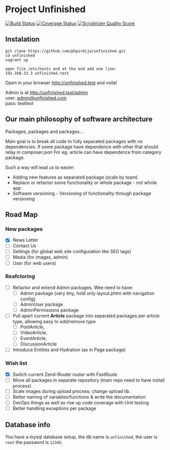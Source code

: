 # Project Unfinished

[![Build Status](https://travis-ci.org/phpsrbija/unfinished.svg?branch=master)](https://travis-ci.org/phpsrbija/unfinished)
[![Coverage Status](https://coveralls.io/repos/github/phpsrbija/unfinished/badge.svg)](https://coveralls.io/github/phpsrbija/unfinished)
[![Scrutinizer Quality Score](https://scrutinizer-ci.com/g/phpsrbija/unfinished/badges/quality-score.png?s=4023c984fc1163a44f4220cd7d57406643ced9f2)](https://scrutinizer-ci.com/g/phpsrbija/unfinished/)

## Instalation

```
git clone https://github.com/phpsrbija/unfinished.git
cd unfinished
vagrant up

open file /etc/hosts and at the end add one line: 
192.168.33.3 unfinished.test
```

Open in your browser http://unfinished.test and voila!

Admin is at http://unfinished.test/admin  
user: admin@unfinished.com    
pass: testtest

## Our main philosophy of software architecture

Packages, packages and packages... 


Main goal is to break all code to fully separated packages with no dependencies. 
If some package have dependence with other that should relay in composer.json
For eg. article can have dependence from category package.

Such a way will lead us to easier: 
- Adding new features as separated package (scale by team)
- Replace or refactor some functionality or whole package - not whole app 
- Software versioning - Versioning of functionality through package versioning

## Road Map

### New packages
- [x] News Letter
- [ ] Contact Us
- [ ] Settings (for global web site configuration like SEO tags)
- [ ] Media (for images, admin)
- [ ] User (for web users)

### Reafctoring 
     
- [ ] Refactor and extend Admin packages. Wee need to have:
     - [ ] Admin package (very tiny, hold only layout.phtm with navigation config)
     - [ ] AdminUser package
     - [ ] AdminPermissions package

- [ ] Pull apart current **Article** package into separated packages per article type, allowing easy to add/remove type
     - [ ] PostArticle, 
     - [ ] VideoArticle, 
     - [ ] EventArticle, 
     - [ ] DiscussionArticle

- [ ] Introduce Entities and Hydration (as in Page package)

### Wish list
- [x] Switch current Zend-Router router with FastRoute 
- [ ] Move all packages in separate repository (main repo need to have install process)
- [ ] Scale images during upload process; change upload lib.
- [ ] Better naming of variables/functions & write the documentation
- [ ] DevOps things as well as rise up code coverage with Unit testing
- [ ] Better handling exceptions per package

## Database info

You have a mysql database setup, the db name is `unfinished`, the user is `root` the password is `12345`.
